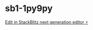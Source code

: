 # sb1-1py9py

[Edit in StackBlitz next generation editor ⚡️](https://stackblitz.com/~/github.com/surendranb/sb1-1py9py)